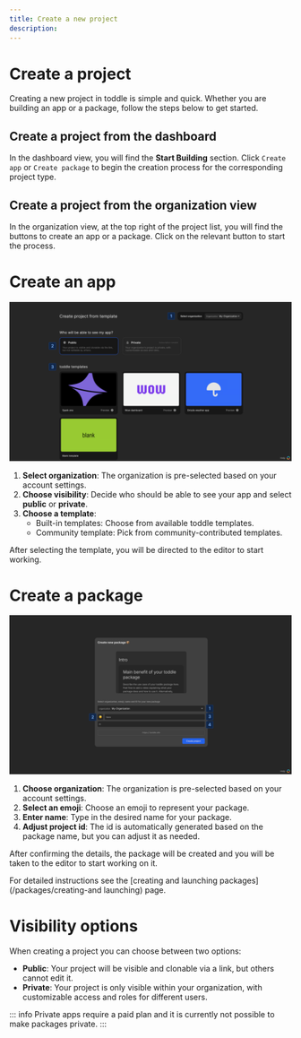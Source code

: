 ```yaml
---
title: Create a new project
description: 
---
```


# Create a project
Creating a new project in toddle is simple and quick. Whether you are building an app or a package, follow the steps below to get started.

## Create a project from the dashboard
In the dashboard view, you will find the **Start Building** section. Click `Create app` or `Create package` to begin the creation process for the corresponding project type.

## Create a project from the organization view
In the organization view, at the top right of the project list, you will find the buttons to create an app or a package. Click on the relevant button to start the process.

# Create an app
![Create app|16/9](create-an-app.webp)

1. **Select organization**: The organization is pre-selected based on your account settings.
2. **Choose visibility**: Decide who should be able to see your app and select **public** or **private**.
3. **Choose a template**:
   - Built-in templates: Choose from available toddle templates.
   - Community template: Pick from community-contributed templates.

After selecting the template, you will be directed to the editor to start working.

# Create a package
![Create package|16/9](create-a-package.webp)

1. **Choose organization**: The organization is pre-selected based on your account settings.
2. **Select an emoji**: Choose an emoji to represent your package.
3. **Enter name**: Type in the desired name for your package.
4. **Adjust project id**: The id is automatically generated based on the package name, but you can adjust it as needed.

After confirming the details, the package will be created and you will be taken to the editor to start working on it.

For detailed instructions see the [creating and launching packages](/packages/creating-and launching) page.

# Visibility options
When creating a project you can choose between two options:
- **Public**: Your project will be visible and clonable via a link, but others cannot edit it.
- **Private**: Your project is only visible within your organization, with customizable access and roles for different users.

::: info
Private apps require a paid plan and it is currently not possible to make packages private.
:::
